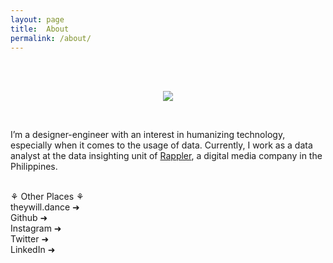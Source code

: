 ```yaml
---
layout: page
title:  About
permalink: /about/
---
```


<br><br>
<p align="center"><img src="https://phoemelaballaran.github.io/assets/sample/page/about/portrait.jpeg"/></p>
<br>

I’m a designer-engineer with an interest in humanizing technology, especially when it comes to the usage of data. Currently, I work as a data analyst at the data insighting unit of <a href="https://www.rappler.com" target="_blank">Rappler</a>, a digital media company in the Philippines.

<br>⚘ Other Places ⚘
<br><a href="https://www.theywill.dance" target="_blank" style="text-decoration: none;">theywill.dance ➜</a>
<br><a href="https://github.com/phoemelaballaran" target="_blank" style="text-decoration: none;">Github ➜</a>
<br><a href="https://instagram.com/phoemelaballaran" target="_blank" style="text-decoration: none;">Instagram ➜</a>
<br><a href="https://twitter.com/theywill_dance" target="_blank" style="text-decoration: none;">Twitter ➜</a>
<br><a href="https://www.linkedin.com/in/phoemela-ballaran/" target="_blank" style="text-decoration: none;">LinkedIn ➜</a>
